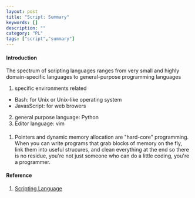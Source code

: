 ```yaml
---
layout: post
title: "Script: Summary"
keywords: []
description: ""
category: "PL"
tags: ["script","summary"]
---
```


#### Introduction
The spectrum of scripting languages ranges from very small and highly
domain-specific languages to general-purpose programming languages
1. specific environments related
- Bash: for Unix or Unix-like operating system
- JavasScript: for web browers
2. general purpose language: Python
3. Editor language: vim


####
1. Pointers and dynamic memory allocation are "hard-core" programming. When you
   can write programs that grab blocks of memory on the fly, link them into
   useful strucures, and clean everything at the end so there is no residue,
   you're not just someone who can do a little coding, you're a programmer.


#### Reference
1. [Scripting Language](https://en.wikipedia.org/wiki/Scripting_language)

